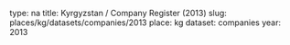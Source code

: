 type: na
title: Kyrgyzstan / Company Register (2013)
slug: places/kg/datasets/companies/2013
place: kg
dataset: companies
year: 2013
